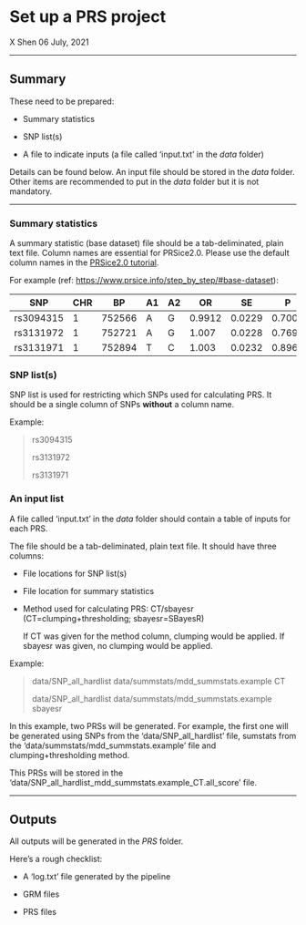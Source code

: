 Set up a PRS project
================
X Shen
06 July, 2021

-----

## Summary

These need to be prepared:

  - Summary statistics

  - SNP list(s)

  - A file to indicate inputs (a file called ‘input.txt’ in the *data*
    folder)

Details can be found below. An input file should be stored in the *data*
folder. Other items are recommended to put in the *data* folder but it
is not mandatory.

-----

### Summary statistics

A summary statistic (base dataset) file should be a tab-deliminated,
plain text file. Column names are essential for PRSice2.0. Please use
the default column names in the [PRSice2.0
tutorial](https://www.prsice.info/step_by_step/#base-dataset).

For example (ref: <https://www.prsice.info/step_by_step/#base-dataset>):

| SNP       | CHR | BP     | A1 | A2 | OR     | SE     | P      |
| --------- | --- | ------ | -- | -- | ------ | ------ | ------ |
| rs3094315 | 1   | 752566 | A  | G  | 0.9912 | 0.0229 | 0.7009 |
| rs3131972 | 1   | 752721 | A  | G  | 1.007  | 0.0228 | 0.769  |
| rs3131971 | 1   | 752894 | T  | C  | 1.003  | 0.0232 | 0.8962 |

### SNP list(s)

SNP list is used for restricting which SNPs used for calculating PRS. It
should be a single column of SNPs **without** a column name.

Example:

> rs3094315
> 
> rs3131972
> 
> rs3131971

### An input list

A file called ‘input.txt’ in the *data* folder should contain a table of
inputs for each PRS.

The file should be a tab-deliminated, plain text file. It should have
three columns:

  - File locations for SNP list(s)

  - File location for summary statistics

  - Method used for calculating PRS: CT/sbayesr
    (CT=clumping+thresholding; sbayesr=SBayesR)
    
    If CT was given for the method column, clumping would be applied. If
    sbayesr was given, no clumping would be applied.

Example:

> data/SNP\_all\_hardlist data/summstats/mdd\_summstats.example CT
> 
> data/SNP\_all\_hardlist data/summstats/mdd\_summstats.example sbayesr

In this example, two PRSs will be generated. For example, the first one
will be generated using SNPs from the ‘data/SNP\_all\_hardlist’ file,
sumstats from the ‘data/summstats/mdd\_summstats.example’ file and
clumping+thresholding method.

This PRSs will be stored in the
‘data/SNP\_all\_hardlist\_mdd\_summstats.example\_CT.all\_score’ file.

-----

## Outputs

All outputs will be generated in the *PRS* folder.

Here’s a rough checklist:

  - A ‘log.txt’ file generated by the pipeline

  - GRM files

  - PRS files

